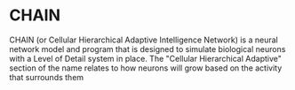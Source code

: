 # CHAIN
CHAIN (or Cellular Hierarchical Adaptive Intelligence Network) is a neural network model and program that is designed to simulate biological neurons with a Level of Detail system in place. The "Cellular Hierarchical Adaptive" section of the name relates to how neurons will grow based on the activity that surrounds them
